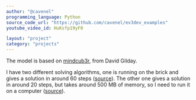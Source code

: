```yaml
---
author: "@cavenel"
programming_language: Python
source_code_url: "https://github.com/cavenel/ev3dev_examples"
youtube_video_id: HuKsfp19yF0

layout: "project"
category: "projects"
---
```


The model is based on [mindcub3r](http://www.mindcuber.com/mindcub3r/mindcub3r.html), from David Gilday.

I have two different solving algorithms, one is running on the brick and gives a solution in around 60 steps ([source](http://cubex.sourceforge.net/)). The other one gives a solution in around 20 steps, but takes around 500 MB of memory, so I need to run it on a computer ([source](http://www.cube20.org/src/)).

